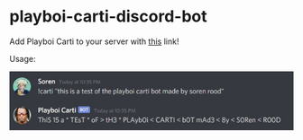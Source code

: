 # playboi-carti-discord-bot
Add Playboi Carti to your server with [this](https://discord.com/api/oauth2/authorize?client_id=807769046426583080&permissions=0&scope=bot) link!

Usage:
 
![Usage](https://github.com/sorenrood/playboi-carti-discord-bot/blob/master/images/playboi-carti-bot-test.jpg?raw=true)
